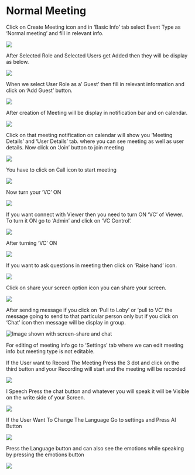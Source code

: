 # Normal Meeting

Click on Create Meeting icon and in ‘Basic Info’ tab select Event Type as ‘Normal meeting’ and fill in relevant info.

![](../../.gitbook/assets/11.png)

After Selected Role and Selected Users get Added then they will be display as below.

![](../../.gitbook/assets/12.png)

When we select User Role as a’ Guest’ then fill in relevant information and click on ‘Add Guest’ button.

![](../../.gitbook/assets/13.png)

After creation of Meeting will be display in notification bar and on calendar.

![](../../.gitbook/assets/14.png)

Click on that meeting notification on calendar will show you ‘Meeting Details’ and ‘User Details’ tab. where you can see meeting as well as user details. Now click on ‘Join’ button to join meeting

![](../../.gitbook/assets/image%20%2896%29.png)

You have to click on Call icon to start meeting

![](../../.gitbook/assets/image%20%28114%29.png)

Now turn your ‘VC’ ON

![](../../.gitbook/assets/image%20%2878%29.png)

If you want connect with Viewer then you need to turn ON ‘VC’ of Viewer. To turn it ON go to ‘Admin’ and click on ‘VC Control’.

![](../../.gitbook/assets/image%20%28154%29.png)

After turning ‘VC’ ON

![](../../.gitbook/assets/image%20%2880%29.png)

If you want to ask questions in meeting then click on ‘Raise hand’ icon.

![](../../.gitbook/assets/image%20%28172%29.png)

Click on share your screen option icon you can share your screen.

![](../../.gitbook/assets/popup_ss.png)

After sending message if you click on ‘Pull to Loby’ or ‘pull to VC’ the message going to send to that particular person only but if you click on ‘Chat’ icon then message will be display in group.

![Image shown with screen-share and chat](../../.gitbook/assets/image%20%28133%29.png)

For editing of meeting info go to ‘Settings’ tab where we can edit meeting info but meeting type is not editable.

If the User want to Record The Meeting Press the 3 dot and click on the third button and your Recording will start and the meeting will be recorded

![](../../.gitbook/assets/image%20%2859%29.png)

I Speech Press the chat button and whatever you will speak it will be Visible on the write side of your Screen.

![](../../.gitbook/assets/image%20%28196%29.png)

If the User Want To Change The Language Go to settings and Press AI Button

![](../../.gitbook/assets/image%20%2881%29.png)

Press the Language button and can also see the emotions while speaking by pressing the emotions button  
  


![](../../.gitbook/assets/image%20%2819%29.png)



